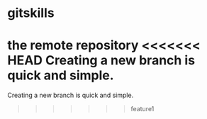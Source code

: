 # gitskills
the remote repository
<<<<<<< HEAD
Creating a new branch is quick and simple.
=======
Creating a new branch is quick and simple.
>>>>>>> feature1
